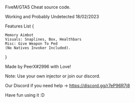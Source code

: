 FiveM/GTA5 Cheat source code. 

Working and Probably Undetected 18/02/2023

Features List {

    Memory Aimbot
    Visuals: Snaplines, Box, Healthbars
    Misc: Give Weapon To Ped 
    (No Natives Invoker Included).
}

Made by PeerX#2996 with Love!

Note: Use your own injector or join our discord.
    
Our Discord if you need help -> https://discord.gg/r7eP96R7j8
            
Have fun using it :D
